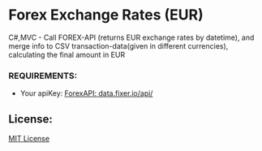 # Forex Exchange Rates (EUR)
C#,MVC - Call FOREX-API (returns EUR exchange rates by datetime), and merge info to CSV transaction-data(given in different currencies), calculating the final amount in EUR

### REQUIREMENTS:
* Your apiKey: [ForexAPI: data.fixer.io/api/](http://data.fixer.io/api/)

## License:
[MIT License](LICENSE)

